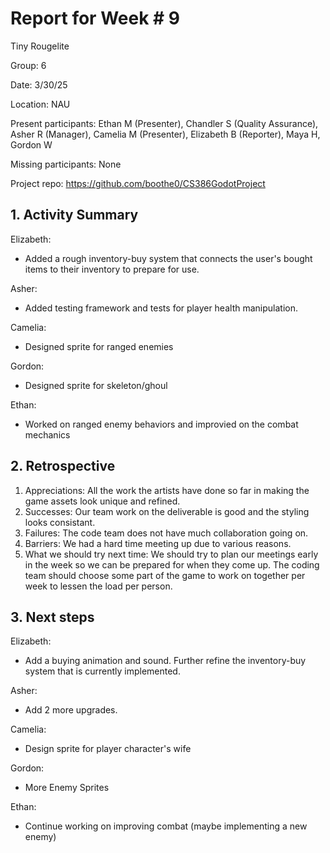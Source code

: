 # Report for Week # 9

Tiny Rougelite

Group: 6

Date: 3/30/25

Location: NAU

Present participants: Ethan M (Presenter), Chandler S (Quality Assurance), Asher R (Manager), Camelia M (Presenter), Elizabeth B (Reporter), Maya H, Gordon W

Missing participants: None

Project repo: https://github.com/boothe0/CS386GodotProject

## 1. Activity Summary

Elizabeth:
- Added a rough inventory-buy system that connects the user's bought items to their inventory to prepare for use.

Asher:
- Added testing framework and tests for player health manipulation.

Camelia:
- Designed sprite for ranged enemies

Gordon:
- Designed sprite for skeleton/ghoul

Ethan:
- Worked on ranged enemy behaviors and improvied on the combat mechanics

## 2. Retrospective

1. Appreciations: All the work the artists have done so far in making the game assets look unique and refined.
2. Successes: Our team work on the deliverable is good and the styling looks consistant.
3. Failures: The code team does not have much collaboration going on.
4. Barriers: We had a hard time meeting up due to various reasons.
5. What we should try next time: We should try to plan our meetings early in the week so we can be prepared for when they come up. The 
coding team should choose some part of the game to work on together per week to lessen the load per person.

## 3. Next steps

Elizabeth:
- Add a buying animation and sound. Further refine the inventory-buy system that is currently implemented.

Asher:
- Add 2 more upgrades.

Camelia:
- Design sprite for player character's wife

Gordon:
- More Enemy Sprites

Ethan:
- Continue working on improving combat (maybe implementing a new enemy)
